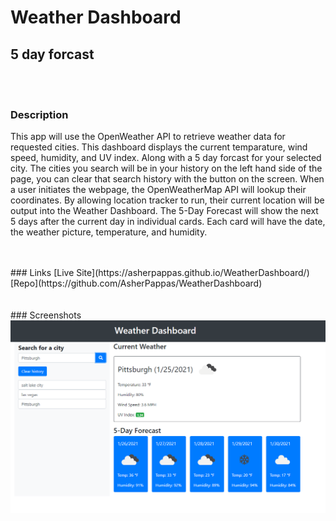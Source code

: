 # Weather Dashboard
## 5 day forcast
<br><br>
### Description
<p>This app will use the OpenWeather API to retrieve weather data for requested cities. This dashboard displays the current temparature, wind speed, humidity, and UV index. Along with a 5 day forcast for your selected city. The cities you search will be in your history on the left hand side of the page, you can clear that search history with the button on the screen.
When a user initiates the webpage, the OpenWeatherMap API will lookup their coordinates. By allowing location tracker to run, their current location will be output into the Weather Dashboard.
The 5-Day Forecast will show the next 5 days after the current day in individual cards. Each card will have the date, the weather picture, temperature, and humidity.</p>
<br><br>
### Links
[Live Site](https://asherpappas.github.io/WeatherDashboard/)
<br>
[Repo](https://github.com/AsherPappas/WeatherDashboard)
<br>
<br><br>
### Screenshots
<img src = "imgs/WeatherDashboard.png" width = 800>
<br>
